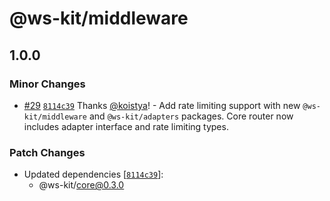 # @ws-kit/middleware

## 1.0.0

### Minor Changes

- [#29](https://github.com/kriasoft/ws-kit/pull/29) [`8114c39`](https://github.com/kriasoft/ws-kit/commit/8114c39f3c46d788cc9b41698f3af08db9bcf3bb) Thanks [@koistya](https://github.com/koistya)! - Add rate limiting support with new `@ws-kit/middleware` and `@ws-kit/adapters` packages. Core router now includes adapter interface and rate limiting types.

### Patch Changes

- Updated dependencies [[`8114c39`](https://github.com/kriasoft/ws-kit/commit/8114c39f3c46d788cc9b41698f3af08db9bcf3bb)]:
  - @ws-kit/core@0.3.0
